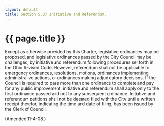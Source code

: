 ```yaml
---
layout: default 
title: Section 5.07 Initiative and Referendum.
---
```


{{ page.title }}
================

Except as otherwise provided by this Charter, legislative ordinances may
be proposed, and legislative ordinances passed by the City Council may
be challenged, by initiative and referendum following procedures set
forth in the Ohio Revised Code. However, referendum shall not be
applicable to emergency ordinances, resolutions, motions, ordinances
implementing administrative actions, or ordinances making adjudicatory
decisions. If the Council is required to pass more than one ordinance to
complete and pay for any public improvement, initiative and referendum
shall apply only to the first ordinance passed and not to any subsequent
ordinance. Initiative and referendum petitions shall not be deemed filed
with the City until a written receipt therefor, indicating the time and
date of filing, has been issued by the Clerk of Council.

(Amended 11-4-08.)
